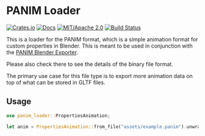 # PANIM Loader

[![Crates.io](https://img.shields.io/crates/v/panim-loader.svg)](https://crates.io/crates/panim-loader)
[![Docs](https://docs.rs/panim-loader/badge.svg)](https://docs.rs/panim-loader/)
[![MIT/Apache 2.0](https://img.shields.io/badge/license-MIT%2FApache-blue.svg)](https://github.com/synphonyte/panim-loader#license)
[![Build Status](https://github.com/synphonyte/panim-loader/actions/workflows/ci.yml/badge.svg)](https://github.com/synphonyte/panim-loader/actions/workflows/ci.yml)


This is a loader for the PANIM format, which is a simple animation format for custom properties in Blender.
This is meant to be used in conjunction with the [PANIM Blender Exporter](https://github.com/Synphonyte/blender-panim-exporter).

Please also check there to see the details of the binary file format.

The primary use case for this file type is to export more animation data on top of what can be stored in GLTF files.

## Usage

```rust
use panim_loader::PropertiesAnimation;

let anim = PropertiesAnimation::from_file("assets/example.panim").unwrap()
```